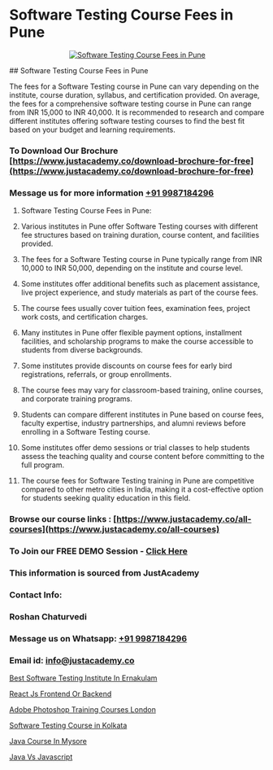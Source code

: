 # Software Testing Course Fees in Pune

<p align="center">
  <a href="https://justacademy.co/program-detail/software-testing">
    <img src="https://justacademy.co/storage2/program_images/1704700438.webp" alt="Software Testing Course Fees in Pune">
  </a>
</p>
## Software Testing Course Fees in Pune

The fees for a Software Testing course in Pune can vary depending on the institute, course duration, syllabus, and certification provided. On average, the fees for a comprehensive software testing course in Pune can range from INR 15,000 to INR 40,000. It is recommended to research and compare different institutes offering software testing courses to find the best fit based on your budget and learning requirements.
### To Download Our Brochure [https://www.justacademy.co/download-brochure-for-free](https://www.justacademy.co/download-brochure-for-free)
### Message us for more information [+91 9987184296](https://api.whatsapp.com/send?phone=919987184296)
1) Software Testing Course Fees in Pune:

1) Various institutes in Pune offer Software Testing courses with different fee structures based on training duration, course content, and facilities provided.
2) The fees for a Software Testing course in Pune typically range from INR 10,000 to INR 50,000, depending on the institute and course level.
3) Some institutes offer additional benefits such as placement assistance, live project experience, and study materials as part of the course fees.
4) The course fees usually cover tuition fees, examination fees, project work costs, and certification charges.
5) Many institutes in Pune offer flexible payment options, installment facilities, and scholarship programs to make the course accessible to students from diverse backgrounds.
6) Some institutes provide discounts on course fees for early bird registrations, referrals, or group enrollments.
7) The course fees may vary for classroom-based training, online courses, and corporate training programs.
8) Students can compare different institutes in Pune based on course fees, faculty expertise, industry partnerships, and alumni reviews before enrolling in a Software Testing course.
9) Some institutes offer demo sessions or trial classes to help students assess the teaching quality and course content before committing to the full program.
10) The course fees for Software Testing training in Pune are competitive compared to other metro cities in India, making it a cost-effective option for students seeking quality education in this field.

### Browse our course links : [https://www.justacademy.co/all-courses](https://www.justacademy.co/all-courses) 
### To Join our FREE DEMO Session - [Click Here](https://www.justacademy.co/register-for-course-demo)


### This information is sourced from JustAcademy
### Contact Info:
### Roshan Chaturvedi
### Message us on Whatsapp: [+91 9987184296](https://api.whatsapp.com/send?phone=919987184296)
### Email id: [info@justacademy.co](mailto:info@justacademy.co)
                
[Best Software Testing Institute In Ernakulam](https://www.linkedin.com/pulse/best-software-testing-institute-ernakulam-justacademy-coimbatore-8auhe?trackingId=Y6HRWSKXleYdy6aqW8y%2BtQ%3D%3D&lipi=urn%3Ali%3Apage%3Ad_flagship3_company_admin%3BQ21fTVlsQ6eRatiOukp9mA%3D%3D)

[React Js Frontend Or Backend](https://www.linkedin.com/pulse/react-js-frontend-backend-software-training-mountain-view-pdkje?trackingId=WI%2BNWiCYuW%2F%2BVDnHRg1HNw%3D%3D&lipi=urn%3Ali%3Apage%3Ad_flagship3_company_admin%3BmPS%2BIVBvQs6ee2jjU4LMiw%3D%3D)

[Adobe Photoshop Training Courses London](https://medium.com/@roneet705/adobe-photoshop-training-courses-london-4274be985b55)

[Software Testing Course in Kolkata](https://medium.com/@mistersumit961/software-testing-course-in-kolkata-8000fb35e854)

[Java Course In Mysore](https://justacademyin.github.io/justacademy/java-course-in-mysore)

[Java Vs Javascript](https://justacademyin.github.io/justacademy/java-vs-javascript)

